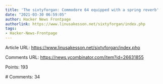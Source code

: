 ```yaml
---
title: 'The sixtyforgan: Commodore 64 equipped with a spring reverb'
date: "2021-03-30 06:59:05"
author: Hacker News Frontpage
authorlink: https://www.linusakesson.net/sixtyforgan/index.php
tags:
- Hacker-News-Frontpage
---
```


<p>Article URL: <a href="https://www.linusakesson.net/sixtyforgan/index.php">https://www.linusakesson.net/sixtyforgan/index.php</a></p>
<p>Comments URL: <a href="https://news.ycombinator.com/item?id=26631855">https://news.ycombinator.com/item?id=26631855</a></p>
<p>Points: 193</p>
<p># Comments: 34</p>
